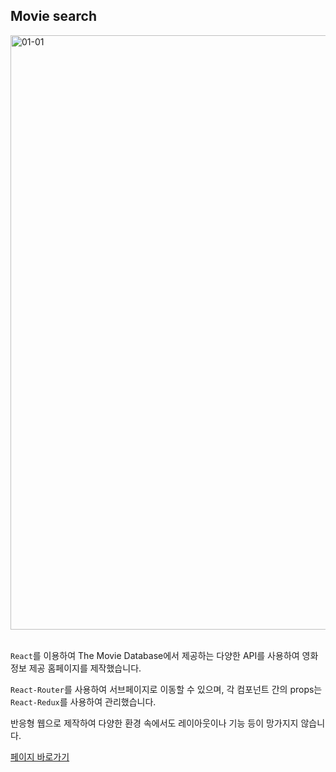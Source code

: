 ## Movie search

<img width="951" alt="01-01" src="https://github.com/YeomCE/PORTFOLIO/assets/121536742/4870efae-a0a7-4923-a442-eb61a1204337">
<br/>
<br/>

`React`를 이용하여 The Movie Database에서 제공하는 다양한 API를 사용하여 영화 정보 제공 홈페이지를 제작했습니다.


`React-Router`를 사용하여 서브페이지로 이동할 수 있으며, 각 컴포넌트 간의 props는 `React-Redux`를 사용하여 관리했습니다.


반응형 웹으로 제작하여 다양한 환경 속에서도 레이아웃이나 기능 등이 망가지지 않습니다.


<a href='https://yce-movie-search.netlify.app'>페이지 바로가기</a>
